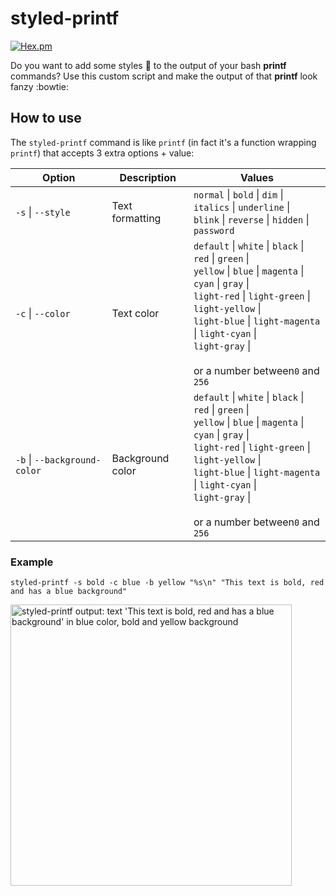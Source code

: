 # styled-printf
[![Hex.pm](https://img.shields.io/hexpm/l/plug.svg?maxAge=2592000&style=flat-square)](https://github.com/bvanhoekelen/terminal-style/blob/master/LICENSE)

Do you want to add some styles 🎨 to the output of your bash **printf** commands? Use this custom script and make the output of that **printf** look fanzy :bowtie: 

## How to use

The `styled-printf` command is like `printf` (in fact it's a function wrapping `printf`) that accepts 3 extra options + value:

| Option | Description | Values |
| ------ | --- | --- |
| `-s` \| `--style` | Text formatting | `normal` \| `bold` \| `dim` \| `italics` \| `underline` \|<br /> `blink` \| `reverse` \| `hidden` \| `password` |
| `-c` \| `--color` | Text color | `default` \| `white` \| `black` \| `red` \| `green` \|<br /> `yellow` \| `blue` \| `magenta` \| `cyan` \| `gray` \|<br /> `light-red` \| `light-green` \| `light-yellow` \|<br /> `light-blue` \| `light-magenta` \| `light-cyan` \|<br /> `light-gray` \| <br /><br /> or a number between`0` and `256` | |
| `-b` \| `--background-color` | Background color | `default` \| `white` \| `black` \| `red` \| `green` \|<br /> `yellow` \| `blue` \| `magenta` \| `cyan` \| `gray` \|<br /> `light-red` \| `light-green` \| `light-yellow` \|<br /> `light-blue` \| `light-magenta` \| `light-cyan` \|<br /> `light-gray` \| <br /><br /> or a number between`0` and `256` | |

### Example
```Shell
styled-printf -s bold -c blue -b yellow "%s\n" "This text is bold, red and has a blue background"
```

<img src="https://github.com/alvarezmauro/styled-printf/blob/main/assets/example-output-01.png" width=450 alt="styled-printf output: text 'This text is bold, red and has a blue background' in blue color, bold and yellow background">
